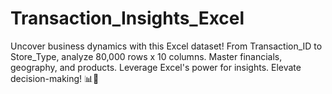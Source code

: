 # Transaction_Insights_Excel
Uncover business dynamics with this Excel dataset! From Transaction_ID to Store_Type, analyze 80,000 rows x 10 columns. Master financials, geography, and products. Leverage Excel's power for insights. Elevate decision-making! 📊💼 
